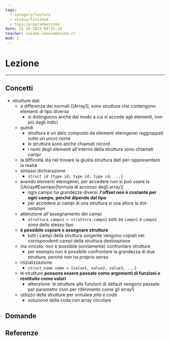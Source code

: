 ```yaml
---
tags:
  - category/lecture
  - status/finished
  - topic/programmazione
date: 31-10-2023 09:15:28
teacher: cosimo.laneve@unibo.it
mod: 1
---
```

# Lezione
---
## Concetti
- strutture dati
	- a differenza dei normali [[Array]], sono strutture che contengono elementi di tipo diverso
		- si distinguono anche dal modo a cui si accede agli elementi, non più dagli indici
	- quindi
		- struttura è un dato composto da elementi eterogenei raggruppati sotto un unico nome
		- le strutture sono anche chiamati _record_
		- i nomi degli elementi all'interno della struttura sono chiamati _campi_
	- la difficoltà sta nel trovare la giusta struttura dati per rappresentare la realtà
	- sintassi dichiarazione
		- `struct id {type id; type id; type id; ...}`
	- avendo elementi eterogenei, per accedere non si può usare la [[Array#Esempio|formula di accesso degli array]]
		- ogni campo ha grandezze diversi: **l'offset non è costante per ogni campo, perché dipende dal tipo**
		- per accedere ai campi di una struttura si usa allora la _dot-notation_
	- attenzione all'assegnamento dei campi
		- `struttura.campo1 = struttura.campo2` solo se `campo1` e `campo2` sono dello stesso tipo
	- **è possibile copiare e assegnare strutture**
		- tutti i campi della struttura sorgente vengono copiati nei corrispondenti campi della struttura destinazione
	- ma vincolo: non è possibile (ovviamente) confrontare strutture
		- per esempio non è possibile confrontare la grandezza di due strutture, perché non ha proprio senso
	- inizializzazione
		- `struct_name name = {value1, value2, value3, ...}`
	- le strutture **possono essere passate come argomenti di funzioni e restituite come valori**
		- attenzione: le strutture alle funzioni di default vengono passate per parametro (non per riferimento come gli array!)
	- utilizzo delle strutture per simulare _pila_ e _coda_
		- soluzione della coda con array circolare

## Domande

## Referenze
